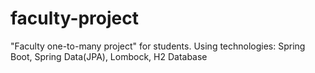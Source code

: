 # faculty-project
"Faculty one-to-many project" for students. Using technologies: Spring Boot, Spring Data(JPA), Lombock, H2 Database
